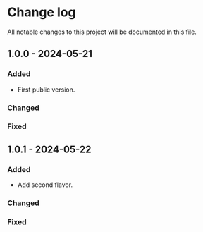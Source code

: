 # Change log

All notable changes to this project will be documented in this file.

## 1.0.0 - 2024-05-21
### Added
   * First public version.
### Changed
### Fixed

## 1.0.1 - 2024-05-22
### Added
   * Add second flavor.
### Changed
### Fixed
